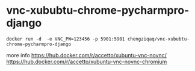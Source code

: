 # vnc-xububtu-chrome-pycharmpro-django
```shell
docker run -d  -e VNC_PW=123456 -p 5901:5901 chengziqaq/vnc-xububtu-chrome-pycharmpro-django
```
more info
https://hub.docker.com/r/accetto/xubuntu-vnc-novnc/
https://hub.docker.com/r/accetto/xubuntu-vnc-novnc-chromium
